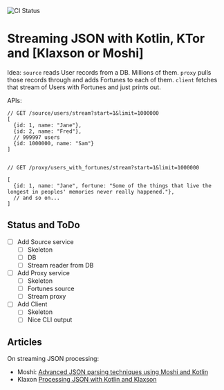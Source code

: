 ![CI Status](https://github.com/denyago/kotlin-streaming/workflows/testCI/badge.svg)

# Streaming JSON with Kotlin, KTor and \[Klaxson or Moshi\]

Idea: `source` reads User records from a DB. Millions of them. 
`proxy` pulls those records through and adds Fortunes to each of them.
`client` fetches that stream of Users with Fortunes and just prints out.

APIs:
```json5
// GET /source/users/stream?start=1&limit=1000000
[
  {id: 1, name: "Jane"},
  {id: 2, name: "Fred"},
  // 999997 users
  {id: 1000000, name: "Sam"}
]
```
```json5

// GET /proxy/users_with_fortunes/stream?start=1&limit=1000000

[
  {id: 1, name: "Jane", fortune: "Some of the things that live the longest in peoples' memories never really happened."},
  // and so on...
]
```

## Status and ToDo

- [ ] Add Source service
    - [ ] Skeleton
    - [ ] DB
    - [ ] Stream reader from DB
- [ ] Add Proxy service
    - [ ] Skeleton
    - [ ] Fortunes source
    - [ ] Stream proxy
- [ ] Add Client
    - [ ] Skeleton
    - [ ] Nice CLI output

## Articles

On streaming JSON processing:
- Moshi: [Advanced JSON parsing techniques using Moshi and Kotlin](https://medium.com/@BladeCoder/advanced-json-parsing-techniques-using-moshi-and-kotlin-daf56a7b963d)
- Klaxon [Processing JSON with Kotlin and Klaxson](https://www.baeldung.com/kotlin-json-klaxson)
